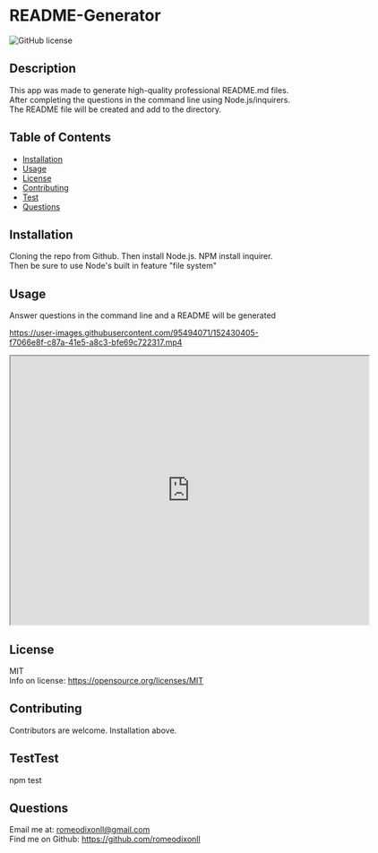# README-Generator
![GitHub license](https://img.shields.io/badge/License-MIT-yellow.svg)

## Description
This app was made to generate high-quality professional README.md files. After completing the questions in the command line using Node.js/inquirers. The README file will be created and add to the directory. 

## Table of Contents 
- [Installation](#installation)
- [Usage](#usage)
- [License](#license)
- [Contributing](#Contributing)
- [Test](#Test)
- [Questions](#Questions)

## Installation
Cloning the repo from Github. Then install Node.js. NPM install inquirer. Then be sure to use Node's built in feature "file system" 

## Usage
Answer questions in the command line and a README will be generated<br />

https://user-images.githubusercontent.com/95494071/152430405-f7066e8f-c87a-41e5-a8c3-bfe69c722317.mp4
<iframe src="https://drive.google.com/file/d/1KDLqWR4RVqJR1qqqQ-bX6ZuWZy-62Nmj/preview" width="640" height="480"></iframe>



## License
MIT <br />
Info on license: https://opensource.org/licenses/MIT

## Contributing 
Contributors are welcome. Installation above. 

## TestTest
npm test

## Questions 
Email me at: romeodixonll@gmail.com <br />
Find me on Github: https://github.com/romeodixonll




